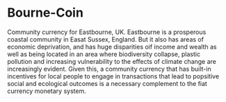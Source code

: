 # Bourne-Coin
Community currency for Eastbourne, UK.
Eastbourne is a prosperous coastal community in Easat Sussex, England. But it also has areas of economic deprivation, and has huge disparities oif income and wealth as well as being located in an area where biodiversity collapse, plastic pollution and increasing vulnerability to the effects of climate change are increasingly evident. Given this, a community currency that has built-in incentives for local people to engage in transactions that lead to popsitive social and ecological outcomes is a necessary complement to the fiat currency monetary system.
